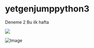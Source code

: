 # yetgenjumppython3
Deneme 2
Bu ilk hafta

<img src="https://yetkingencler.com/wp-content/uploads/2021/07/YetGenLogo.png">

![Image](https://pbs.twimg.com/profile_images/1261688799911968768/yNKcwmaZ_400x400.jpg)